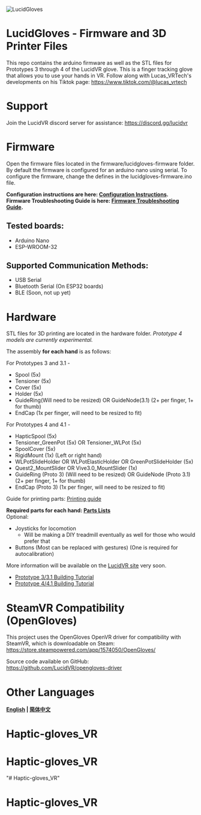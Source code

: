 ![LucidGloves](https://cdn.discordapp.com/attachments/785135646082990120/873666310855360582/LucidGlovesBlackwbkgnd.png)

# LucidGloves - Firmware and 3D Printer Files
This repo contains the arduino firmware as well as the STL files for Prototypes 3 through 4 of the LucidVR glove. This is a finger tracking glove that allows you to use your hands in VR. Follow along with Lucas_VRTech's developments on his Tiktok page:
https://www.tiktok.com/@lucas_vrtech

# Support
Join the LucidVR discord server for assistance:
https://discord.gg/lucidvr


# Firmware
Open the firmware files located in the firmware/lucidgloves-firmware folder.
By default the firmware is configured for an arduino nano using serial.
To configure the firmware, change the defines in the lucidgloves-firmware.ino file.

**Configuration instructions are here: [Configuration Instructions](https://github.com/LucidVR/lucidgloves/wiki/Firmware-Setup-and-Customization-Tutorial).**\
**Firmware Troubleshooting Guide is here: [Firmware Troubleshooting Guide](https://github.com/LucidVR/lucidgloves/wiki/Firmware-Troubleshooting-Guide).** 

## Tested boards:
* Arduino Nano
* ESP-WROOM-32

## Supported Communication Methods:
* USB Serial
* Bluetooth Serial (On ESP32 boards)
* BLE (Soon, not up yet)

# Hardware
STL files for 3D printing are located in the hardware folder. 
*Prototype 4 models are currently experimental.*

The assembly **for each hand** is as follows:

For Prototypes 3 and 3.1 - 
* Spool (5x)
* Tensioner (5x)
* Cover (5x)
* Holder (5x)
* GuideRing(Will need to be resized) OR GuideNode(3.1) (2+ per finger, 1+ for thumb)
* EndCap (1x per finger, will need to be resized to fit) 

For Prototypes 4 and 4.1 - 
* HapticSpool (5x)
* Tensioner_GreenPot (5x) OR Tensioner_WLPot (5x)
* SpoolCover (5x)
* RigidMount (1x) (Left or right hand)
* WLPotSlideHolder OR WLPotElasticHolder OR GreenPotSlideHolder (5x)
* Quest2_MountSlider OR Vive3.0_MountSlider (1x)
* GuideRing (Proto 3) (Will need to be resized) OR GuideNode (Proto 3.1) (2+ per finger, 1+ for thumb)
* EndCap (Proto 3) (1x per finger, will need to be resized to fit)



Guide for printing parts: [Printing guide](https://github.com/LucidVR/lucidgloves/wiki/Parts-Printing-Guides)


**Required parts for each hand: [Parts Lists](https://github.com/LucidVR/lucidgloves/wiki/Parts-Lists)**  
Optional:  
* Joysticks for locomotion 
  - Will be making a DIY treadmill eventually as well for those who would prefer that  
* Buttons (Most can be replaced with gestures) (One is required for autocalibration)

More information will be available on the [LucidVR site](http://lucidvrtech.com/) very soon.  
*  [Prototype 3/3.1 Building Tutorial](https://youtu.be/Qj4hqRKiy8g)
*  [Prototype 4/4.1 Building Tutorial](https://youtu.be/2yF-SJcg3zQ)

# SteamVR Compatibility (OpenGloves)
This project uses the OpenGloves OpenVR driver for compatibility with SteamVR, which is downloadable on Steam:  
https://store.steampowered.com/app/1574050/OpenGloves/

Source code available on GitHub:  
https://github.com/LucidVR/opengloves-driver

# Other Languages
**[English](https://github.com/LucidVR/lucidgloves/blob/main/README.md) | [简体中文](https://github.com/LucidVR/lucidgloves/blob/main/Readme_Languages/README_CN.md)**
# Haptic-gloves_VR
# Haptic-gloves_VR
"# Haptic-gloves_VR" 
# Haptic-gloves_VR
